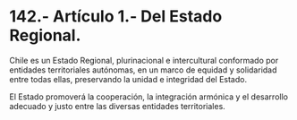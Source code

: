 # 142.- Artículo 1.- Del Estado Regional.

Chile es un Estado Regional, plurinacional e intercultural conformado por entidades territoriales autónomas, en un marco de equidad y solidaridad entre todas ellas, preservando la unidad e integridad del Estado.&#x20;

El Estado promoverá la cooperación, la integración armónica y el desarrollo adecuado y justo entre las diversas entidades territoriales.
